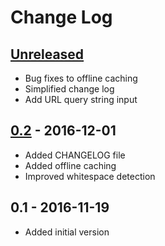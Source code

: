 # Change Log

## [Unreleased]
- Bug fixes to offline caching
- Simplified change log
- Add URL query string input

## [0.2] - 2016-12-01
- Added CHANGELOG file
- Added offline caching
- Improved whitespace detection

## 0.1 - 2016-11-19
- Added initial version

[Unreleased]: https://github.com/GustavoFernandes/order-splitter/compare/v0.2...HEAD
[0.2]: https://github.com/GustavoFernandes/order-splitter/compare/v0.1...v0.2
